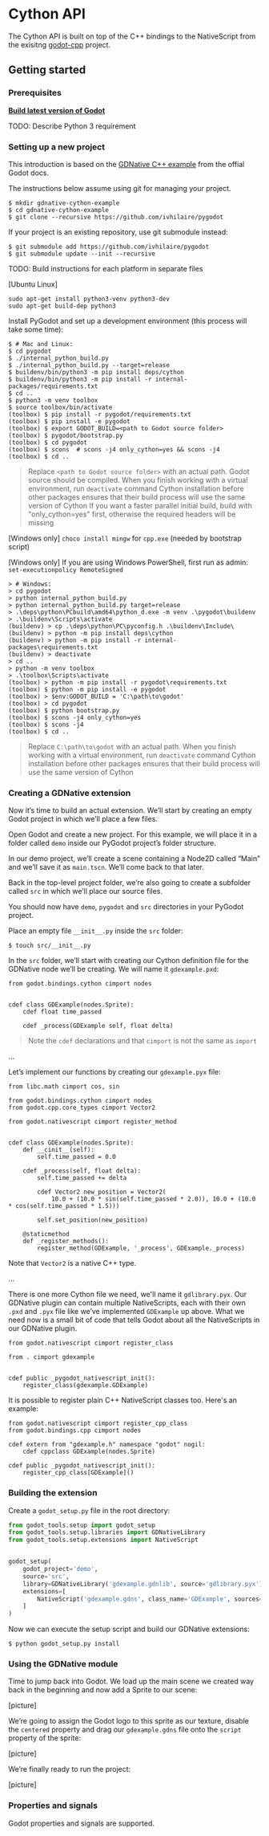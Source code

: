 # Cython API

The Cython API is built on top of the C++ bindings to the NativeScript from
the exisitng [godot-cpp](https://github.com/GodotNativeTools/godot-cpp) project.

## Getting started

### Prerequisites

[**Build latest version of Godot**](https://godot.readthedocs.io/en/latest/development/compiling/index.html)

TODO: Describe Python 3 requirement

### Setting up a new project

This introduction is based on the [GDNative C++ example](https://docs.godotengine.org/en/latest/tutorials/plugins/gdnative/gdnative-cpp-example.html) from the offial Godot docs.

The instructions below assume using git for managing your project.

```
$ mkdir gdnative-cython-example
$ cd gdnative-cython-example
$ git clone --recursive https://github.com/ivhilaire/pygodot
```

If your project is an existing repository, use git submodule instead:
```
$ git submodule add https://github.com/ivhilaire/pygodot
$ git submodule update --init --recursive
```

TODO: Build instructions for each platform in separate files

[Ubuntu Linux]
```
sudo apt-get install python3-venv python3-dev
sudo apt-get build-dep python3
```

Install PyGodot and set up a development environment (this process will take some time):
```
$ # Mac and Linux:
$ cd pygodot
$ ./internal_python_build.py
$ ./internal_python_build.py --target=release
$ buildenv/bin/python3 -m pip install deps/cython
$ buildenv/bin/python3 -m pip install -r internal-packages/requirements.txt
$ cd ..
$ python3 -m venv toolbox
$ source toolbox/bin/activate
(toolbox) $ pip install -r pygodot/requirements.txt
(toolbox) $ pip install -e pygodot
(toolbox) $ export GODOT_BUILD=<path to Godot source folder>
(toolbox) $ pygodot/bootstrap.py
(toolbox) $ cd pygodot
(toolbox) $ scons  # scons -j4 only_cython=yes && scons -j4
(toolbox) $ cd ..
```
> Replace `<path to Godot source folder>` with an actual path. Godot source should be compiled.
> When you finish working with a virtual environment, run `deactivate` command
> Cython installation before other packages ensures that their build process will use the same version of Cython
> If you want a faster parallel initial build, build with "only_cython=yes" first, otherwise the required headers will be missing

[Windows only] `choco install mingw` for `cpp.exe` (needed by bootstrap script)

[Windows only] If you are using Windows PowerShell, first run as admin: `set-executionpolicy RemoteSigned`
```
> # Windows:
> cd pygodot
> python internal_python_build.py
> python internal_python_build.py target=release
> .\deps\python\PCbuild\amd64\python_d.exe -m venv .\pygodot\buildenv
> .\buildenv\Scripts\activate
(buildenv) > cp .\deps\python\PC\pyconfig.h .\buildenv\Include\
(buildenv) > python -m pip install deps\cython
(buildenv) > python -m pip install -r internal-packages\requirements.txt
(buildenv) > deactivate
> cd ..
> python -m venv toolbox
> .\toolbox\Scripts\activate
(toolbox) > python -m pip install -r pygodot\requirements.txt
(toolbox) $ python -m pip install -e pygodot
(toolbox) > $env:GODOT_BUILD = 'C:\path\to\godot'
(toolbox) > cd pygodot
(toolbox) $ python bootstrap.py
(toolbox) $ scons -j4 only_cython=yes
(toolbox) $ scons -j4
(toolbox) $ cd ..
```
> Replace `C:\path\to\godot` with an actual path.
> When you finish working with a virtual environment, run `deactivate` command
> Cython installation before other packages ensures that their build process will use the same version of Cython


### Creating a GDNative extension

Now it’s time to build an actual extension. We’ll start by creating an empty Godot project
in which we’ll place a few files.

Open Godot and create a new project. For this example, we will place it in a folder called `demo` inside our PyGodot project’s folder structure.

In our demo project, we’ll create a scene containing a Node2D called “Main” and we’ll save it as `main.tscn`.
We’ll come back to that later.

Back in the top-level project folder, we’re also going to create a subfolder called `src`
in which we’ll place our source files.

You should now have `demo`, `pygodot` and `src` directories in your PyGodot project.

Place an empty file `__init__.py` inside the `src` folder:
```
$ touch src/__init__.py
```

In the `src` folder, we’ll start with creating our Cython definition file for the GDNative node we’ll be creating.
We will name it `gdexample.pxd`:
```pyx
from godot.bindings.cython cimport nodes


cdef class GDExample(nodes.Sprite):
    cdef float time_passed

    cdef _process(GDExample self, float delta)
```
> Note the `cdef` declarations and that `cimport` is not the same as `import`

...

Let’s implement our functions by creating our `gdexample.pyx` file:
```pyx
from libc.math cimport cos, sin

from godot.bindings.cython cimport nodes
from godot.cpp.core_types cimport Vector2

from godot.nativescript cimport register_method


cdef class GDExample(nodes.Sprite):
    def __cinit__(self):
        self.time_passed = 0.0

    cdef _process(self, float delta):
        self.time_passed += delta

        cdef Vector2 new_position = Vector2(
            10.0 + (10.0 * sin(self.time_passed * 2.0)), 10.0 + (10.0 * cos(self.time_passed * 1.5)))

        self.set_position(new_position)

    @staticmethod
    def _register_methods():
        register_method(GDExample, '_process', GDExample._process)
```

Note that `Vector2` is a native C++ type.


...

There is one more Cython file we need, we'll name it `gdlibrary.pyx`.  Our GDNative plugin can contain
multiple NativeScripts, each with their own `.pxd` and `.pyx` file like we’ve implemented
`GDExample` up above. What we need now is a small bit of code that tells Godot about all the NativeScripts in our GDNative plugin.

```pyx
from godot.nativescript cimport register_class

from . cimport gdexample


cdef public _pygodot_nativescript_init():
    register_class(gdexample.GDExample)
```

It is possible to register plain C++ NativeScript classes too. Here's an example:
```pyx
from godot.nativescript cimport register_cpp_class
from godot.bindings.cpp cimport nodes

cdef extern from "gdexample.h" namespace "godot" nogil:
    cdef cppclass GDExample(nodes.Sprite)

cdef public _pygodot_nativescript_init():
    register_cpp_class[GDExample]()
```

### Building the extension

Create a `godot_setup.py` file in the root directory:
```py
from godot_tools.setup import godot_setup
from godot_tools.setup.libraries import GDNativeLibrary
from godot_tools.setup.extensions import NativeScript


godot_setup(
    godot_project='demo',
    source='src',
    library=GDNativeLibrary('gdexample.gdnlib', source='gdlibrary.pyx'),
    extensions=[
        NativeScript('gdexample.gdns', class_name='GDExample', sources=['gdexample.pyx'])
    ]
)
```

Now we can execute the setup script and build our GDNative extensions:
```
$ python godot_setup.py install
```

### Using the GDNative module

Time to jump back into Godot. We load up the main scene we created way back in the beginning and
now add a Sprite to our scene:

[picture]

We’re going to assign the Godot logo to this sprite as our texture, disable the `centered` property and drag
our `gdexample.gdns` file onto the `script` property of the sprite:

[picture]

We’re finally ready to run the project:

[picture]


### Properties and signals

Godot properties and signals are supported.
